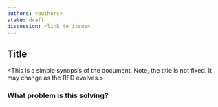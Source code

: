 ```yaml
---
authors: <authors>
state: draft
discussion: <link to issue>
---
```


## Title

<This is a simple synopsis of the document. Note, the title is not fixed.
It may change as the RFD evolves.>

### What problem is this solving?

<The goal here is to describe the problems that we are trying to address
that motivate the solution. The problem should not be described in terms
of the solution.>
